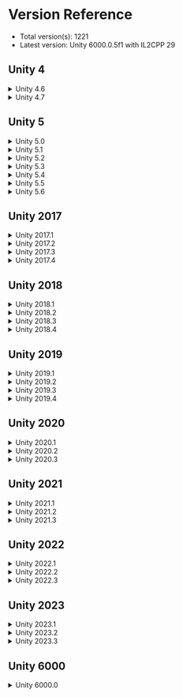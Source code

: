 # Version Reference

- Total version(s): 1221
- Latest version: Unity 6000.0.5f1 with IL2CPP 29

## Unity 4
<details>
  <summary>Unity 4.6</summary>

  | Unity | IL2CPP | Mono |
  | :-: | :-: | :-: |
  | 4.6.2f1 | 16 | 1 |
  | 4.6.3f1 | 16 | 1 |
  | 4.6.4f1 | 16 | 1 |
  | 4.6.5f1 | 16 | 1 |
  | 4.6.6f2 | 16 | 1 |
  | 4.6.7f1 | 16 | 1 |
  | 4.6.8f1 | 16 | 1 |
  | 4.6.9f1 | 16 | 1 |
</details>

<details>
  <summary>Unity 4.7</summary>

  | Unity | IL2CPP | Mono |
  | :-: | :-: | :-: |
  | 4.7.0f1 | 16 | 1 |
  | 4.7.1f1 | 16 | 1 |
  | 4.7.2f1 | 16 | 1 |
</details>

## Unity 5
<details>
  <summary>Unity 5.0</summary>

  | Unity | IL2CPP | Mono |
  | :-: | :-: | :-: |
  | 5.0.1p1 | 16 | 1 |
  | 5.0.1p2 | 16 | 1 |
  | 5.0.1p3 | 16 | 1 |
  | 5.0.1p4 | 16 | 1 |
  | 5.0.2f1 | 16 | 1 |
  | 5.0.2p1 | 16 | 1 |
  | 5.0.2p2 | 16 | 1 |
  | 5.0.2p3 | 16 | 1 |
  | 5.0.2p4 | 16 | 1 |
  | 5.0.3f2 | 16 | 1 |
  | 5.0.3p1 | 16 | 1 |
  | 5.0.3p2 | 16 | 1 |
  | 5.0.3p3 | 16 | 1 |
  | 5.0.4f1 | 16 | 1 |
</details>

<details>
  <summary>Unity 5.1</summary>

  | Unity | IL2CPP | Mono |
  | :-: | :-: | :-: |
  | 5.1.0f3 | 16 | 1 |
  | 5.1.0p1 | 16 | 1 |
  | 5.1.1f1 | 16 | 1 |
  | 5.1.1p1 | 16 | 1 |
  | 5.1.1p2 | 16 | 1 |
  | 5.1.1p3 | 16 | 1 |
  | 5.1.1p4 | 16 | 1 |
  | 5.1.2f1 | 16 | 1 |
  | 5.1.2p1 | 16 | 1 |
  | 5.1.2p2 | 16 | 1 |
  | 5.1.2p3 | 16 | 1 |
  | 5.1.3f1 | 16 | 1 |
  | 5.1.3p1 | 16 | 1 |
  | 5.1.3p2 | 16 | 1 |
  | 5.1.3p3 | 16 | 1 |
  | 5.1.4f1 | 16 | 1 |
  | 5.1.5f1 | 16 | 1 |
</details>

<details>
  <summary>Unity 5.2</summary>

  | Unity | IL2CPP | Mono |
  | :-: | :-: | :-: |
  | 5.2.0b1 | 16 | 1 |
  | 5.2.0b2 | 16 | 1 |
  | 5.2.0b3 | 16 | 1 |
  | 5.2.0b4 | 16 | 1 |
  | 5.2.0b5 | 16 | 1 |
  | 5.2.0b6 | 16 | 1 |
  | 5.2.0f1 | 16 | 1 |
  | 5.2.0f2 | 16 | 1 |
  | 5.2.0f3 | 16 | 1 |
  | 5.2.0p1 | 16 | 1 |
  | 5.2.1f1 | 16 | 1 |
  | 5.2.1p1 | 16 | 1 |
  | 5.2.1p2 | 16 | 1 |
  | 5.2.1p3 | 16 | 1 |
  | 5.2.1p4 | 16 | 1 |
  | 5.2.2f1 | 16 | 1 |
  | 5.2.2p1 | 16 | 1 |
  | 5.2.2p2 | 16 | 1 |
  | 5.2.2p3 | 16 | 1 |
  | 5.2.2p4 | 16 | 1 |
  | 5.2.3f1 | 16 | 1 |
  | 5.2.3p1 | 16 | 1 |
  | 5.2.3p2 | 16 | 1 |
  | 5.2.3p3 | 16 | 1 |
  | 5.2.4f1 | 16 | 1 |
  | 5.2.5f1 | 16 | 1 |
</details>

<details>
  <summary>Unity 5.3</summary>

  | Unity | IL2CPP | Mono |
  | :-: | :-: | :-: |
  | 5.3.0b1 | 16 | 1 |
  | 5.3.0b2 | 16 | 1 |
  | 5.3.0b3 | 16 | 1 |
  | 5.3.0b4 | 16 | 1 |
  | 5.3.0b5 | 16 | 1 |
  | 5.3.0b6 | 16 | 1 |
  | 5.3.0f1 | 16 | 1 |
  | 5.3.0f2 | 16 | 1 |
  | 5.3.0f4 | 16 | 1 |
  | 5.3.1f1 | 16 | 1 |
  | 5.3.1p1 | 18 | 1 |
  | 5.3.1p2 | 18 | 1 |
  | 5.3.1p3 | 19 | 1 |
  | 5.3.1p4 | 19 | 1 |
  | 5.3.2f1 | 19 | 1 |
  | 5.3.2p1 | 20 | 1 |
  | 5.3.2p2 | 20 | 1 |
  | 5.3.2p3 | 20 | 1 |
  | 5.3.2p4 | 20 | 1 |
  | 5.3.3f1 | 20 | 1 |
  | 5.3.3p1 | 20 | 1 |
  | 5.3.3p2 | 20 | 1 |
  | 5.3.3p3 | 20 | 1 |
  | 5.3.4f1 | 20 | 1 |
  | 5.3.4p1 | 20 | 1 |
  | 5.3.4p2 | 21 | 1 |
  | 5.3.4p3 | 21 | 1 |
  | 5.3.4p4 | 21 | 1 |
  | 5.3.4p5 | 21 | 1 |
  | 5.3.4p6 | 21 | 1 |
  | 5.3.5f1 | 21 | 1 |
  | 5.3.5p1 | 21 | 1 |
  | 5.3.5p2 | 21 | 1 |
  | 5.3.5p3 | 21 | 1 |
  | 5.3.5p4 | 21 | 1 |
  | 5.3.5p5 | 21 | 1 |
  | 5.3.5p6 | 21 | 1 |
  | 5.3.5p7 | 21 | 1 |
  | 5.3.5p8 | 21 | 1 |
  | 5.3.6f1 | 21 | 1 |
  | 5.3.6p1 | 21 | 1 |
  | 5.3.6p2 | 21 | 1 |
  | 5.3.6p3 | 21 | 1 |
  | 5.3.6p4 | 21 | 1 |
  | 5.3.6p5 | 21 | 1 |
  | 5.3.6p6 | 21 | 1 |
  | 5.3.6p7 | 21 | 1 |
  | 5.3.6p8 | 21 | 1 |
  | 5.3.7f1 | 21 | 1 |
  | 5.3.7p1 | 21 | 1 |
  | 5.3.7p2 | 21 | 1 |
  | 5.3.7p3 | 21 | 1 |
  | 5.3.7p4 | 21 | 1 |
  | 5.3.8f2 | 21 | 1 |
  | 5.3.8p2 | 21 | 1 |
</details>

<details>
  <summary>Unity 5.4</summary>

  | Unity | IL2CPP | Mono |
  | :-: | :-: | :-: |
  | 5.4.0b1 | 16 | 1 |
  | 5.4.0b2 | 16 | 1 |
  | 5.4.0b3 | 19 | 1 |
  | 5.4.0b4 | 20 | 1 |
  | 5.4.0b5 | 20 | 1 |
  | 5.4.0b6 | 20 | 1 |
  | 5.4.0b7 | 20 | 1 |
  | 5.4.0b8 | 20 | 1 |
  | 5.4.0b9 | 20 | 1 |
  | 5.4.0b10 | 20 | 1 |
  | 5.4.0b11 | 20 | 1 |
  | 5.4.0b12 | 20 | 1 |
  | 5.4.0b13 | 20 | 1 |
  | 5.4.0b14 | 21 | 1 |
  | 5.4.0b15 | 21 | 1 |
  | 5.4.0b16 | 21 | 1 |
  | 5.4.0b17 | 21 | 1 |
  | 5.4.0b18 | 21 | 1 |
  | 5.4.0b19 | 21 | 1 |
  | 5.4.0b20 | 21 | 1 |
  | 5.4.0b21 | 21 | 1 |
  | 5.4.0b22 | 21 | 1 |
  | 5.4.0b23 | 21 | 1 |
  | 5.4.0b24 | 21 | 1 |
  | 5.4.0b25 | 21 | 1 |
  | 5.4.0f1 | 21 | 1 |
  | 5.4.0f2 | 21 | 1 |
  | 5.4.0f3 | 21 | 1 |
  | 5.4.0p1 | 21 | 1 |
  | 5.4.0p2 | 21 | 1 |
  | 5.4.0p3 | 21 | 1 |
  | 5.4.0p4 | 21 | 1 |
  | 5.4.1f1 | 21 | 1 |
  | 5.4.1p1 | 21 | 1 |
  | 5.4.1p2 | 21 | 1 |
  | 5.4.1p3 | 21 | 1 |
  | 5.4.1p4 | 21 | 1 |
  | 5.4.2f2 | 21 | 1 |
  | 5.4.2p1 | 21 | 1 |
  | 5.4.2p2 | 21 | 1 |
  | 5.4.2p3 | 21 | 1 |
  | 5.4.2p4 | 21 | 1 |
  | 5.4.3f1 | 21 | 1 |
  | 5.4.3p1 | 21 | 1 |
  | 5.4.3p2 | 21 | 1 |
  | 5.4.3p3 | 21 | 1 |
  | 5.4.3p4 | 21 | 1 |
  | 5.4.4f1 | 21 | 1 |
  | 5.4.4p1 | 21 | 1 |
  | 5.4.4p2 | 21 | 1 |
  | 5.4.4p3 | 21 | 1 |
  | 5.4.4p4 | 21 | 1 |
  | 5.4.5f1 | 21 | 1 |
  | 5.4.5p1 | 21 | 1 |
  | 5.4.5p2 | 21 | 1 |
  | 5.4.5p3 | 21 | 1 |
  | 5.4.5p4 | 21 | 1 |
  | 5.4.5p5 | 21 | 1 |
  | 5.4.6f3 | 21 | 1 |
</details>

<details>
  <summary>Unity 5.5</summary>

  | Unity | IL2CPP | Mono |
  | :-: | :-: | :-: |
  | 5.5.0b1 | 22 | 1 |
  | 5.5.0b2 | 22 | 1 |
  | 5.5.0b3 | 22 | 1 |
  | 5.5.0b4 | 22 | 1 |
  | 5.5.0b5 | 22 | 1 |
  | 5.5.0b6 | 22 | 1 |
  | 5.5.0b7 | 22 | 1 |
  | 5.5.0b8 | 22 | 1 |
  | 5.5.0b9 | 22 | 1 |
  | 5.5.0b10 | 22 | 1 |
  | 5.5.0b11 | 22 | 1 |
  | 5.5.0f1 | 22 | 1 |
  | 5.5.0f2 | 22 | 1 |
  | 5.5.0f3 | 22 | 1 |
  | 5.5.0p1 | 22 | 1 |
  | 5.5.0p2 | 22 | 1 |
  | 5.5.0p3 | 22 | 1 |
  | 5.5.0p4 | 22 | 1 |
  | 5.5.1f1 | 22 | 1 |
  | 5.5.1p1 | 22 | 1 |
  | 5.5.1p2 | 22 | 1 |
  | 5.5.1p3 | 22 | 1 |
  | 5.5.1p4 | 22 | 1 |
  | 5.5.2f1 | 22 | 1 |
  | 5.5.2p1 | 22 | 1 |
  | 5.5.2p2 | 22 | 1 |
  | 5.5.2p3 | 22 | 1 |
  | 5.5.2p4 | 22 | 1 |
  | 5.5.3f1 | 22 | 1 |
  | 5.5.3p1 | 22 | 1 |
  | 5.5.3p2 | 22 | 1 |
  | 5.5.3p3 | 22 | 1 |
  | 5.5.3p4 | 22 | 1 |
  | 5.5.4f1 | 22 | 1 |
  | 5.5.4p1 | 22 | 1 |
  | 5.5.4p2 | 22 | 1 |
  | 5.5.4p3 | 22 | 1 |
  | 5.5.4p4 | 22 | 1 |
  | 5.5.4p5 | 22 | 1 |
  | 5.5.5f1 | 22 | 1 |
  | 5.5.5p1 | 22 | 1 |
  | 5.5.5p2 | 22 | 1 |
  | 5.5.6f1 | 22 | 1 |
</details>

<details>
  <summary>Unity 5.6</summary>

  | Unity | IL2CPP | Mono |
  | :-: | :-: | :-: |
  | 5.6.0b1 | 23 | 1 |
  | 5.6.0b2 | 23 | 1 |
  | 5.6.0b3 | 23 | 1 |
  | 5.6.0b4 | 23 | 1 |
  | 5.6.0b5 | 23 | 1 |
  | 5.6.0b6 | 23 | 1 |
  | 5.6.0b7 | 23 | 1 |
  | 5.6.0b8 | 23 | 1 |
  | 5.6.0b9 | 23 | 1 |
  | 5.6.0b10 | 23 | 1 |
  | 5.6.0b11 | 23 | 1 |
  | 5.6.0f1 | 23 | 1 |
  | 5.6.0f2 | 23 | 1 |
  | 5.6.0f3 | 23 | 1 |
  | 5.6.0p1 | 23 | 1 |
  | 5.6.0p2 | 23 | 1 |
  | 5.6.0p3 | 23 | 1 |
  | 5.6.0p4 | 23 | 1 |
  | 5.6.1f1 | 23 | 1 |
  | 5.6.1p1 | 23 | 1 |
  | 5.6.1p2 | 23 | 1 |
  | 5.6.1p3 | 23 | 1 |
  | 5.6.1p4 | 23 | 1 |
  | 5.6.2f1 | 23 | 1 |
  | 5.6.2p1 | 23 | 1 |
  | 5.6.2p2 | 23 | 1 |
  | 5.6.2p3 | 23 | 1 |
  | 5.6.2p4 | 23 | 1 |
  | 5.6.3f1 | 23 | 1 |
  | 5.6.3p1 | 23 | 1 |
  | 5.6.3p2 | 23 | 1 |
  | 5.6.3p3 | 23 | 1 |
  | 5.6.3p4 | 23 | 1 |
  | 5.6.4f1 | 23 | 1 |
  | 5.6.4p1 | 23 | 1 |
  | 5.6.4p2 | 23 | 1 |
  | 5.6.4p3 | 23 | 1 |
  | 5.6.4p4 | 23 | 1 |
  | 5.6.5f1 | 23 | 1 |
  | 5.6.5p1 | 23 | 1 |
  | 5.6.5p2 | 23 | 1 |
  | 5.6.5p3 | 23 | 1 |
  | 5.6.5p4 | 23 | 1 |
  | 5.6.6f2 | 23 | 1 |
  | 5.6.7f1 | 23 | 1 |
</details>

## Unity 2017
<details>
  <summary>Unity 2017.1</summary>

  | Unity | IL2CPP | Mono |
  | :-: | :-: | :-: |
  | 2017.1.0b1 | 24 | 1 |
  | 2017.1.0b2 | 24 | 1 |
  | 2017.1.0b3 | 24 | 1 |
  | 2017.1.0b4 | 24 | 1 |
  | 2017.1.0b5 | 24 | 1 |
  | 2017.1.0b6 | 24 | 1 |
  | 2017.1.0b7 | 24 | 1 |
  | 2017.1.0b8 | 24 | 1 |
  | 2017.1.0b9 | 24 | 1 |
  | 2017.1.0b10 | 24 | 1 |
  | 2017.1.0f1 | 24 | 1 |
  | 2017.1.0f2 | 24 | 1 |
  | 2017.1.0f3 | 24 | 1 |
  | 2017.1.0p1 | 24 | 1 |
  | 2017.1.0p2 | 24 | 1 |
  | 2017.1.0p3 | 24 | 1 |
  | 2017.1.0p4 | 24 | 1 |
  | 2017.1.0p5 | 24 | 1 |
  | 2017.1.1f1 | 24 | 1 |
  | 2017.1.1p1 | 24 | 1 |
  | 2017.1.1p2 | 24 | 1 |
  | 2017.1.1p3 | 24 | 1 |
  | 2017.1.1p4 | 24 | 1 |
  | 2017.1.2f1 | 24 | 1 |
  | 2017.1.2p1 | 24 | 1 |
  | 2017.1.2p2 | 24 | 1 |
  | 2017.1.2p3 | 24 | 1 |
  | 2017.1.2p4 | 24 | 1 |
  | 2017.1.3f1 | 24 | 1 |
  | 2017.1.3p1 | 24 | 1 |
  | 2017.1.3p2 | 24 | 1 |
  | 2017.1.3p3 | 24 | 1 |
  | 2017.1.3p4 | 24 | 1 |
  | 2017.1.4f1 | 24 | 1 |
  | 2017.1.4p1 | 24 | 1 |
  | 2017.1.4p2 | 24 | 1 |
  | 2017.1.5f1 | 24 | 1 |
</details>

<details>
  <summary>Unity 2017.2</summary>

  | Unity | IL2CPP | Mono |
  | :-: | :-: | :-: |
  | 2017.2.0b2 | 24 | 1 |
  | 2017.2.0b3 | 24 | 1 |
  | 2017.2.0b4 | 24 | 1 |
  | 2017.2.0b5 | 24 | 1 |
  | 2017.2.0b6 | 24 | 1 |
  | 2017.2.0b7 | 24 | 1 |
  | 2017.2.0b8 | 24 | 1 |
  | 2017.2.0b9 | 24 | 1 |
  | 2017.2.0b10 | 24 | 1 |
  | 2017.2.0b11 | 24 | 1 |
  | 2017.2.0f1 | 24 | 1 |
  | 2017.2.0f2 | 24 | 1 |
  | 2017.2.0f3 | 24 | 1 |
  | 2017.2.0p1 | 24 | 1 |
  | 2017.2.0p2 | 24 | 1 |
  | 2017.2.0p3 | 24 | 1 |
  | 2017.2.0p4 | 24 | 1 |
  | 2017.2.1f1 | 24 | 1 |
  | 2017.2.1p1 | 24 | 1 |
  | 2017.2.1p2 | 24 | 1 |
  | 2017.2.1p3 | 24 | 1 |
  | 2017.2.1p4 | 24 | 1 |
  | 2017.2.2f1 | 24 | 1 |
  | 2017.2.2p1 | 24 | 1 |
  | 2017.2.2p2 | 24 | 1 |
  | 2017.2.2p3 | 24 | 1 |
  | 2017.2.2p4 | 24 | 1 |
  | 2017.2.3f1 | 24 | 1 |
  | 2017.2.3p1 | 24 | 1 |
  | 2017.2.3p2 | 24 | 1 |
  | 2017.2.3p3 | 24 | 1 |
  | 2017.2.3p4 | 24 | 1 |
  | 2017.2.4f1 | 24 | 1 |
  | 2017.2.4p1 | 24 | 1 |
  | 2017.2.5f1 | 24 | 1 |
</details>

<details>
  <summary>Unity 2017.3</summary>

  | Unity | IL2CPP | Mono |
  | :-: | :-: | :-: |
  | 2017.3.0b1 | 24 | 1 |
  | 2017.3.0b2 | 24 | 1 |
  | 2017.3.0b3 | 24 | 1 |
  | 2017.3.0b4 | 24 | 1 |
  | 2017.3.0b5 | 24 | 1 |
  | 2017.3.0b6 | 24 | 1 |
  | 2017.3.0b7 | 24 | 1 |
  | 2017.3.0b8 | 24 | 1 |
  | 2017.3.0b9 | 24 | 1 |
  | 2017.3.0b10 | 24 | 1 |
  | 2017.3.0b11 | 24 | 1 |
  | 2017.3.0f1 | 24 | 1 |
  | 2017.3.0f2 | 24 | 1 |
  | 2017.3.0f3 | 24 | 1 |
  | 2017.3.0p1 | 24 | 1 |
  | 2017.3.0p2 | 24 | 1 |
  | 2017.3.0p3 | 24 | 1 |
  | 2017.3.0p4 | 24 | 1 |
  | 2017.3.1f1 | 24 | 1 |
  | 2017.3.1p1 | 24 | 1 |
  | 2017.3.1p2 | 24 | 1 |
  | 2017.3.1p3 | 24 | 1 |
  | 2017.3.1p4 | 24 | 1 |
</details>

<details>
  <summary>Unity 2017.4</summary>

  | Unity | IL2CPP | Mono |
  | :-: | :-: | :-: |
  | 2017.4.0f1 | 24 | 1 |
  | 2017.4.1f1 | 24 | 1 |
  | 2017.4.2f2 | 24 | 1 |
  | 2017.4.3f1 | 24 | 1 |
  | 2017.4.4f1 | 24 | 1 |
  | 2017.4.5f1 | 24 | 1 |
  | 2017.4.6f1 | 24 | 1 |
  | 2017.4.7f1 | 24 | 1 |
  | 2017.4.8f1 | 24 | 1 |
  | 2017.4.9f1 | 24 | 1 |
  | 2017.4.10f1 | 24 | 1 |
  | 2017.4.11f1 | 24 | 1 |
  | 2017.4.12f1 | 24 | 1 |
  | 2017.4.13f1 | 24 | 1 |
  | 2017.4.14f1 | 24 | 1 |
  | 2017.4.15f1 | 24 | 1 |
  | 2017.4.16f1 | 24 | 1 |
  | 2017.4.17f1 | 24 | 1 |
  | 2017.4.18f1 | 24 | 1 |
  | 2017.4.19f1 | 24 | 1 |
  | 2017.4.20f2 | 24 | 1 |
  | 2017.4.21f1 | 24 | 1 |
  | 2017.4.22f1 | 24 | 1 |
  | 2017.4.23f1 | 24 | 1 |
  | 2017.4.24f1 | 24 | 1 |
  | 2017.4.25f1 | 24 | 1 |
  | 2017.4.26f1 | 24 | 1 |
  | 2017.4.27f1 | 24 | 1 |
  | 2017.4.28f1 | 24 | 1 |
  | 2017.4.29f1 | 24 | 1 |
  | 2017.4.30f1 | 24 | 1 |
  | 2017.4.31f1 | 24 | 1 |
  | 2017.4.32f1 | 24 | 1 |
  | 2017.4.33f1 | 24 | 1 |
  | 2017.4.34f1 | 24 | 1 |
  | 2017.4.35f1 | 24 | 1 |
  | 2017.4.36f1 | 24 | 1 |
  | 2017.4.37f1 | 24 | 1 |
  | 2017.4.38f1 | 24 | 1 |
  | 2017.4.39f1 | 24 | 1 |
  | 2017.4.40f1 | 24 | 1 |
</details>

## Unity 2018
<details>
  <summary>Unity 2018.1</summary>

  | Unity | IL2CPP | Mono |
  | :-: | :-: | :-: |
  | 2018.1.0b2 | 24 | 1 |
  | 2018.1.0b3 | 24 | 1 |
  | 2018.1.0b4 | 24 | 1 |
  | 2018.1.0b5 | 24 | 1 |
  | 2018.1.0b6 | 24 | 1 |
  | 2018.1.0b7 | 24 | 1 |
  | 2018.1.0b8 | 24 | 1 |
  | 2018.1.0b9 | 24 | 1 |
  | 2018.1.0b10 | 24 | 1 |
  | 2018.1.0b11 | 24 | 1 |
  | 2018.1.0b12 | 24 | 1 |
  | 2018.1.0b13 | 24 | 1 |
  | 2018.1.0f1 | 24 | 1 |
  | 2018.1.0f2 | 24 | 1 |
  | 2018.1.1f1 | 24 | 1 |
  | 2018.1.2f1 | 24 | 1 |
  | 2018.1.3f1 | 24 | 1 |
  | 2018.1.4f1 | 24 | 1 |
  | 2018.1.5f1 | 24 | 1 |
  | 2018.1.6f1 | 24 | 1 |
  | 2018.1.7f1 | 24 | 1 |
  | 2018.1.8f1 | 24 | 1 |
  | 2018.1.9f2 | 24 | 1 |
</details>

<details>
  <summary>Unity 2018.2</summary>

  | Unity | IL2CPP | Mono |
  | :-: | :-: | :-: |
  | 2018.2.0b1 | 24 | 1 |
  | 2018.2.0b2 | 24 | 1 |
  | 2018.2.0b3 | 24 | 1 |
  | 2018.2.0b4 | 24 | 1 |
  | 2018.2.0b5 | 24 | 1 |
  | 2018.2.0b6 | 24 | 1 |
  | 2018.2.0b7 | 24 | 1 |
  | 2018.2.0b8 | 24 | 1 |
  | 2018.2.0b9 | 24 | 1 |
  | 2018.2.0b10 | 24 | 1 |
  | 2018.2.0b11 | 24 | 1 |
  | 2018.2.0f1 | 24 | 1 |
  | 2018.2.0f2 | 24 | 1 |
  | 2018.2.1f1 | 24 | 1 |
  | 2018.2.2f1 | 24 | 1 |
  | 2018.2.3f1 | 24 | 1 |
  | 2018.2.4f1 | 24 | 1 |
  | 2018.2.5f1 | 24 | 1 |
  | 2018.2.6f1 | 24 | 1 |
  | 2018.2.7f1 | 24 | 1 |
  | 2018.2.8f1 | 24 | 1 |
  | 2018.2.9f1 | 24 | 1 |
  | 2018.2.10f1 | 24 | 1 |
  | 2018.2.11f1 | 24 | 1 |
  | 2018.2.12f1 | 24 | 1 |
  | 2018.2.13f1 | 24 | 1 |
  | 2018.2.14f1 | 24 | 1 |
  | 2018.2.15f1 | 24 | 1 |
  | 2018.2.16f1 | 24 | 1 |
  | 2018.2.17f1 | 24 | 1 |
  | 2018.2.18f1 | 24 | 1 |
  | 2018.2.19f1 | 24 | 1 |
  | 2018.2.20f1 | 24 | 1 |
  | 2018.2.21f1 | 24 | 1 |
</details>

<details>
  <summary>Unity 2018.3</summary>

  | Unity | IL2CPP | Mono |
  | :-: | :-: | :-: |
  | 2018.3.0b1 | 24 | 1 |
  | 2018.3.0b2 | 24 | 1 |
  | 2018.3.0b3 | 24 | 1 |
  | 2018.3.0b4 | 24 | 1 |
  | 2018.3.0b5 | 24 | 1 |
  | 2018.3.0b6 | 24 | 1 |
  | 2018.3.0b7 | 24 | 1 |
  | 2018.3.0b8 | 24 | 1 |
  | 2018.3.0b9 | 24 | 1 |
  | 2018.3.0b10 | 24 | 1 |
  | 2018.3.0b11 | 24 | 1 |
  | 2018.3.0b12 | 24 | 1 |
  | 2018.3.0f1 | 24 | 1 |
  | 2018.3.0f2 | 24 | 1 |
  | 2018.3.1f1 | 24 | 1 |
  | 2018.3.2f1 | 24 | 1 |
  | 2018.3.3f1 | 24 | 1 |
  | 2018.3.4f1 | 24 | 1 |
  | 2018.3.5f1 | 24 | 1 |
  | 2018.3.6f1 | 24 | 1 |
  | 2018.3.7f1 | 24 | 1 |
  | 2018.3.8f1 | 24 | 1 |
  | 2018.3.9f1 | 24 | 1 |
  | 2018.3.10f1 | 24 | 1 |
  | 2018.3.11f1 | 24 | 1 |
  | 2018.3.12f1 | 24 | 1 |
  | 2018.3.13f1 | 24 | 1 |
  | 2018.3.14f1 | 24 | 1 |
</details>

<details>
  <summary>Unity 2018.4</summary>

  | Unity | IL2CPP | Mono |
  | :-: | :-: | :-: |
  | 2018.4.0f1 | 24 | 1 |
  | 2018.4.1f1 | 24 | 1 |
  | 2018.4.2f1 | 24 | 1 |
  | 2018.4.3f1 | 24 | 1 |
  | 2018.4.4f1 | 24 | 1 |
  | 2018.4.5f1 | 24 | 1 |
  | 2018.4.6f1 | 24 | 1 |
  | 2018.4.7f1 | 24 | 1 |
  | 2018.4.8f1 | 24 | 1 |
  | 2018.4.9f1 | 24 | 1 |
  | 2018.4.10f1 | 24 | 1 |
  | 2018.4.11f1 | 24 | 1 |
  | 2018.4.12f1 | 24 | 1 |
  | 2018.4.13f1 | 24 | 1 |
  | 2018.4.14f1 | 24 | 1 |
  | 2018.4.15f1 | 24 | 1 |
  | 2018.4.16f1 | 24 | 1 |
  | 2018.4.17f1 | 24 | 1 |
  | 2018.4.18f1 | 24 | 1 |
  | 2018.4.19f1 | 24 | 1 |
  | 2018.4.20f1 | 24 | 1 |
  | 2018.4.21f1 | 24 | 1 |
  | 2018.4.22f1 | 24 | 1 |
  | 2018.4.23f1 | 24 | 1 |
  | 2018.4.24f1 | 24 | 1 |
  | 2018.4.25f1 | 24 | 1 |
  | 2018.4.26f1 | 24 | 1 |
  | 2018.4.27f1 | 24 | 1 |
  | 2018.4.28f1 | 24 | 1 |
  | 2018.4.29f1 | 24 | 1 |
  | 2018.4.30f1 | 24 | 1 |
  | 2018.4.31f1 | 24 | 1 |
  | 2018.4.32f1 | 24 | 1 |
  | 2018.4.33f1 | 24 | 1 |
  | 2018.4.34f1 | 24 | 1 |
  | 2018.4.35f1 | 24 | 1 |
  | 2018.4.36f1 | 24 | 1 |
</details>

## Unity 2019
<details>
  <summary>Unity 2019.1</summary>

  | Unity | IL2CPP | Mono |
  | :-: | :-: | :-: |
  | 2019.1.0a7 | 24 | 1 |
  | 2019.1.0a8 | 24 | 1 |
  | 2019.1.0a9 | 24 | 1 |
  | 2019.1.0a10 | 24 | 1 |
  | 2019.1.0a11 | 24 | 1 |
  | 2019.1.0a12 | 24 | 1 |
  | 2019.1.0a13 | 24 | 1 |
  | 2019.1.0a14 | 24 | 1 |
  | 2019.1.0b1 | 24 | 1 |
  | 2019.1.0b2 | 24 | 1 |
  | 2019.1.0b3 | 24 | 1 |
  | 2019.1.0b4 | 24 | 1 |
  | 2019.1.0b5 | 24 | 1 |
  | 2019.1.0b6 | 24 | 1 |
  | 2019.1.0b7 | 24 | 1 |
  | 2019.1.0b8 | 24 | 1 |
  | 2019.1.0b9 | 24 | 1 |
  | 2019.1.0b10 | 24 | 1 |
  | 2019.1.0f1 | 24 | 1 |
  | 2019.1.0f2 | 24 | 1 |
  | 2019.1.1f1 | 24 | 1 |
  | 2019.1.2f1 | 24 | 1 |
  | 2019.1.3f1 | 24 | 1 |
  | 2019.1.4f1 | 24 | 1 |
  | 2019.1.5f1 | 24 | 1 |
  | 2019.1.6f1 | 24 | 1 |
  | 2019.1.7f1 | 24 | 1 |
  | 2019.1.8f1 | 24 | 1 |
  | 2019.1.9f1 | 24 | 1 |
  | 2019.1.10f1 | 24 | 1 |
  | 2019.1.11f1 | 24 | 1 |
  | 2019.1.12f1 | 24 | 1 |
  | 2019.1.13f1 | 24 | 1 |
  | 2019.1.14f1 | 24 | 1 |
</details>

<details>
  <summary>Unity 2019.2</summary>

  | Unity | IL2CPP | Mono |
  | :-: | :-: | :-: |
  | 2019.2.0a4 | 24 | 1 |
  | 2019.2.0a6 | 24 | 1 |
  | 2019.2.0a7 | 24 | 1 |
  | 2019.2.0a8 | 24 | 1 |
  | 2019.2.0a9 | 24 | 1 |
  | 2019.2.0a11 | 24 | 1 |
  | 2019.2.0a13 | 24 | 1 |
  | 2019.2.0a14 | 24 | 1 |
  | 2019.2.0b1 | 24 | 1 |
  | 2019.2.0b2 | 24 | 1 |
  | 2019.2.0b3 | 24 | 1 |
  | 2019.2.0b4 | 24 | 1 |
  | 2019.2.0b5 | 24 | 1 |
  | 2019.2.0b6 | 24 | 1 |
  | 2019.2.0b7 | 24 | 1 |
  | 2019.2.0b9 | 24 | 1 |
  | 2019.2.0b10 | 24 | 1 |
  | 2019.2.0f1 | 24 | 1 |
  | 2019.2.1f1 | 24 | 1 |
  | 2019.2.2f1 | 24 | 1 |
  | 2019.2.3f1 | 24 | 1 |
  | 2019.2.4f1 | 24 | 1 |
  | 2019.2.5f1 | 24 | 1 |
  | 2019.2.6f1 | 24 | 1 |
  | 2019.2.7f2 | 24 | 1 |
  | 2019.2.8f1 | 24 | 1 |
  | 2019.2.9f1 | 24 | 1 |
  | 2019.2.10f1 | 24 | 1 |
  | 2019.2.11f1 | 24 | 1 |
  | 2019.2.12f1 | 24 | 1 |
  | 2019.2.13f1 | 24 | 1 |
  | 2019.2.14f1 | 24 | 1 |
  | 2019.2.15f1 | 24 | 1 |
  | 2019.2.16f1 | 24 | 1 |
  | 2019.2.17f1 | 24 | 1 |
  | 2019.2.18f1 | 24 | 1 |
  | 2019.2.19f1 | 24 | 1 |
  | 2019.2.20f1 | 24 | 1 |
  | 2019.2.21f1 | 24 | 1 |
</details>

<details>
  <summary>Unity 2019.3</summary>

  | Unity | IL2CPP | Mono |
  | :-: | :-: | :-: |
  | 2019.3.0a2 | 24 | 1 |
  | 2019.3.0a3 | 24 | 1 |
  | 2019.3.0a4 | 24 | 1 |
  | 2019.3.0a5 | 24 | 1 |
  | 2019.3.0a6 | 24 | 1 |
  | 2019.3.0a7 | 24 | 1 |
  | 2019.3.0a8 | 24 | 1 |
  | 2019.3.0a10 | 24 | 1 |
  | 2019.3.0a11 | 24 | 1 |
  | 2019.3.0a12 | 24 | 1 |
  | 2019.3.0b1 | 24 | 1 |
  | 2019.3.0b2 | 24 | 1 |
  | 2019.3.0b3 | 24 | 1 |
  | 2019.3.0b4 | 24 | 1 |
  | 2019.3.0b5 | 24 | 1 |
  | 2019.3.0b6 | 24 | 1 |
  | 2019.3.0b7 | 24 | 1 |
  | 2019.3.0b8 | 24 | 1 |
  | 2019.3.0b9 | 24 | 1 |
  | 2019.3.0b10 | 24 | 1 |
  | 2019.3.0b11 | 24 | 1 |
  | 2019.3.0b12 | 24 | 1 |
  | 2019.3.0f1 | 24 | 1 |
  | 2019.3.0f3 | 24 | 1 |
  | 2019.3.0f5 | 24 | 1 |
  | 2019.3.0f6 | 24 | 1 |
  | 2019.3.1f1 | 24 | 1 |
  | 2019.3.2f1 | 24 | 1 |
  | 2019.3.3f1 | 24 | 1 |
  | 2019.3.4f1 | 24 | 1 |
  | 2019.3.5f1 | 24 | 1 |
  | 2019.3.6f1 | 24 | 1 |
  | 2019.3.7f1 | 24 | 1 |
  | 2019.3.8f1 | 24 | 1 |
  | 2019.3.9f1 | 24 | 1 |
  | 2019.3.10f1 | 24 | 1 |
  | 2019.3.11f1 | 24 | 1 |
  | 2019.3.12f1 | 24 | 1 |
  | 2019.3.13f1 | 24 | 1 |
  | 2019.3.14f1 | 24 | 1 |
  | 2019.3.15f1 | 24 | 1 |
</details>

<details>
  <summary>Unity 2019.4</summary>

  | Unity | IL2CPP | Mono |
  | :-: | :-: | :-: |
  | 2019.4.0f1 | 24 | 1 |
  | 2019.4.1f1 | 24 | 1 |
  | 2019.4.2f1 | 24 | 1 |
  | 2019.4.3f1 | 24 | 1 |
  | 2019.4.4f1 | 24 | 1 |
  | 2019.4.5f1 | 24 | 1 |
  | 2019.4.6f1 | 24 | 1 |
  | 2019.4.7f1 | 24 | 1 |
  | 2019.4.8f1 | 24 | 1 |
  | 2019.4.9f1 | 24 | 1 |
  | 2019.4.10f1 | 24 | 1 |
  | 2019.4.11f1 | 24 | 1 |
  | 2019.4.12f1 | 24 | 1 |
  | 2019.4.13f1 | 24 | 1 |
  | 2019.4.14f1 | 24 | 1 |
  | 2019.4.15f1 | 24 | 1 |
  | 2019.4.16f1 | 24 | 1 |
  | 2019.4.17f1 | 24 | 1 |
  | 2019.4.18f1 | 24 | 1 |
  | 2019.4.19f1 | 24 | 1 |
  | 2019.4.20f1 | 24 | 1 |
  | 2019.4.21f1 | 24 | 1 |
  | 2019.4.22f1 | 24 | 1 |
  | 2019.4.23f1 | 24 | 1 |
  | 2019.4.24f1 | 24 | 1 |
  | 2019.4.25f1 | 24 | 1 |
  | 2019.4.26f1 | 24 | 1 |
  | 2019.4.27f1 | 24 | 1 |
  | 2019.4.28f1 | 24 | 1 |
  | 2019.4.29f1 | 24 | 1 |
  | 2019.4.30f1 | 24 | 1 |
  | 2019.4.31f1 | 24 | 1 |
  | 2019.4.32f1 | 24 | 1 |
  | 2019.4.33f1 | 24 | 1 |
  | 2019.4.34f1 | 24 | 1 |
  | 2019.4.35f1 | 24 | 1 |
  | 2019.4.36f1 | 24 | 1 |
  | 2019.4.37f1 | 24 | 1 |
  | 2019.4.38f1 | 24 | 1 |
  | 2019.4.39f1 | 24 | 1 |
  | 2019.4.40f1 | 24 | 1 |
</details>

## Unity 2020
<details>
  <summary>Unity 2020.1</summary>

  | Unity | IL2CPP | Mono |
  | :-: | :-: | :-: |
  | 2020.1.0a3 | 24 | 1 |
  | 2020.1.0a5 | 24 | 1 |
  | 2020.1.0a7 | 24 | 1 |
  | 2020.1.0a8 | 24 | 1 |
  | 2020.1.0a9 | 24 | 1 |
  | 2020.1.0a11 | 24 | 1 |
  | 2020.1.0a12 | 24 | 1 |
  | 2020.1.0a13 | 24 | 1 |
  | 2020.1.0a14 | 24 | 1 |
  | 2020.1.0a15 | 24 | 1 |
  | 2020.1.0a16 | 24 | 1 |
  | 2020.1.0a17 | 24 | 1 |
  | 2020.1.0a18 | 24 | 1 |
  | 2020.1.0a19 | 24 | 1 |
  | 2020.1.0a20 | 24 | 1 |
  | 2020.1.0a21 | 24 | 1 |
  | 2020.1.0a22 | 24 | 1 |
  | 2020.1.0a23 | 24 | 1 |
  | 2020.1.0a24 | 24 | 1 |
  | 2020.1.0a25 | 24 | 1 |
  | 2020.1.0b1 | 24 | 1 |
  | 2020.1.0b2 | 24 | 1 |
  | 2020.1.0b3 | 24 | 1 |
  | 2020.1.0b4 | 24 | 1 |
  | 2020.1.0b5 | 24 | 1 |
  | 2020.1.0b6 | 24 | 1 |
  | 2020.1.0b7 | 24 | 1 |
  | 2020.1.0b8 | 24 | 1 |
  | 2020.1.0b9 | 24 | 1 |
  | 2020.1.0b10 | 24 | 1 |
  | 2020.1.0b11 | 24 | 1 |
  | 2020.1.0b12 | 24 | 1 |
  | 2020.1.0b13 | 24 | 1 |
  | 2020.1.0b14 | 24 | 1 |
  | 2020.1.0b15 | 24 | 1 |
  | 2020.1.0b16 | 24 | 1 |
  | 2020.1.0f1 | 24 | 1 |
  | 2020.1.1f1 | 24 | 1 |
  | 2020.1.2f1 | 24 | 1 |
  | 2020.1.3f1 | 24 | 1 |
  | 2020.1.4f1 | 24 | 1 |
  | 2020.1.5f1 | 24 | 1 |
  | 2020.1.6f1 | 24 | 1 |
  | 2020.1.7f1 | 24 | 1 |
  | 2020.1.8f1 | 24 | 1 |
  | 2020.1.9f1 | 24 | 1 |
  | 2020.1.10f1 | 24 | 1 |
  | 2020.1.11f1 | 24 | 1 |
  | 2020.1.12f1 | 24 | 1 |
  | 2020.1.13f1 | 24 | 1 |
  | 2020.1.14f1 | 24 | 1 |
  | 2020.1.15f1 | 24 | 1 |
  | 2020.1.16f1 | 24 | 1 |
  | 2020.1.17f1 | 24 | 1 |
</details>

<details>
  <summary>Unity 2020.2</summary>

  | Unity | IL2CPP | Mono |
  | :-: | :-: | :-: |
  | 2020.2.0a7 | 24 | 1 |
  | 2020.2.0a8 | 25 | 1 |
  | 2020.2.0a9 | 25 | 1 |
  | 2020.2.0a10 | 25 | 1 |
  | 2020.2.0a11 | 25 | 1 |
  | 2020.2.0a12 | 25 | 1 |
  | 2020.2.0a13 | 26 | 1 |
  | 2020.2.0a15 | 27 | 1 |
  | 2020.2.0a16 | 27 | 1 |
  | 2020.2.0a17 | 27 | 1 |
  | 2020.2.0a18 | 27 | 1 |
  | 2020.2.0a19 | 27 | 1 |
  | 2020.2.0a21 | 27 | 1 |
  | 2020.2.0b1 | 27 | 1 |
  | 2020.2.0b2 | 27 | 1 |
  | 2020.2.0b4 | 27 | 1 |
  | 2020.2.0b5 | 27 | 1 |
  | 2020.2.0b6 | 27 | 1 |
  | 2020.2.0b7 | 27 | 1 |
  | 2020.2.0b8 | 27 | 1 |
  | 2020.2.0b9 | 27 | 1 |
  | 2020.2.0b10 | 27 | 1 |
  | 2020.2.0b11 | 27 | 1 |
  | 2020.2.0b12 | 27 | 1 |
  | 2020.2.0b13 | 27 | 1 |
  | 2020.2.0b14 | 27 | 1 |
  | 2020.2.0f1 | 27 | 1 |
  | 2020.2.1f1 | 27 | 1 |
  | 2020.2.2f1 | 27 | 1 |
  | 2020.2.3f1 | 27 | 1 |
  | 2020.2.4f1 | 27 | 1 |
  | 2020.2.5f1 | 27 | 1 |
  | 2020.2.6f1 | 27 | 1 |
  | 2020.2.7f1 | 27 | 1 |
</details>

<details>
  <summary>Unity 2020.3</summary>

  | Unity | IL2CPP | Mono |
  | :-: | :-: | :-: |
  | 2020.3.0f1 | 27 | 1 |
  | 2020.3.1f1 | 27 | 1 |
  | 2020.3.2f1 | 27 | 1 |
  | 2020.3.3f1 | 27 | 1 |
  | 2020.3.4f1 | 27 | 1 |
  | 2020.3.5f1 | 27 | 1 |
  | 2020.3.6f1 | 27 | 1 |
  | 2020.3.7f1 | 27 | 1 |
  | 2020.3.8f1 | 27 | 1 |
  | 2020.3.9f1 | 27 | 1 |
  | 2020.3.10f1 | 27 | 1 |
  | 2020.3.11f1 | 27 | 1 |
  | 2020.3.12f1 | 27 | 1 |
  | 2020.3.13f1 | 27 | 1 |
  | 2020.3.14f1 | 27 | 1 |
  | 2020.3.15f2 | 27 | 1 |
  | 2020.3.16f1 | 27 | 1 |
  | 2020.3.17f1 | 27 | 1 |
  | 2020.3.18f1 | 27 | 1 |
  | 2020.3.19f1 | 27 | 1 |
  | 2020.3.20f1 | 27 | 1 |
  | 2020.3.21f1 | 27 | 1 |
  | 2020.3.22f1 | 27 | 1 |
  | 2020.3.23f1 | 27 | 1 |
  | 2020.3.24f1 | 27 | 1 |
  | 2020.3.25f1 | 27 | 1 |
  | 2020.3.26f1 | 27 | 1 |
  | 2020.3.27f1 | 27 | 1 |
  | 2020.3.28f1 | 27 | 1 |
  | 2020.3.29f1 | 27 | 1 |
  | 2020.3.30f1 | 27 | 1 |
  | 2020.3.31f1 | 27 | 1 |
</details>

## Unity 2021
<details>
  <summary>Unity 2021.1</summary>

  | Unity | IL2CPP | Mono |
  | :-: | :-: | :-: |
  | 2021.1.0a2 | 27 | 1 |
  | 2021.1.0a4 | 27 | 1 |
  | 2021.1.0a5 | 27 | 1 |
  | 2021.1.0a6 | 27 | 1 |
  | 2021.1.0a7 | 27 | 1 |
  | 2021.1.0a8 | 27 | 1 |
  | 2021.1.0a9 | 27 | 1 |
  | 2021.1.0b1 | 27 | 1 |
  | 2021.1.0b2 | 27 | 1 |
  | 2021.1.0b3 | 27 | 1 |
  | 2021.1.0b4 | 27 | 1 |
  | 2021.1.0b5 | 27 | 1 |
  | 2021.1.0b6 | 27 | 1 |
  | 2021.1.0b7 | 27 | 1 |
  | 2021.1.0b8 | 27 | 1 |
  | 2021.1.0b10 | 27 | 1 |
  | 2021.1.0b11 | 27 | 1 |
  | 2021.1.0b12 | 27 | 1 |
  | 2021.1.0f1 | 27 | 1 |
  | 2021.1.1f1 | 27 | 1 |
  | 2021.1.2f1 | 27 | 1 |
  | 2021.1.3f1 | 27 | 1 |
  | 2021.1.4f1 | 27 | 1 |
  | 2021.1.5f1 | 27 | 1 |
  | 2021.1.6f1 | 27 | 1 |
  | 2021.1.7f1 | 27 | 1 |
  | 2021.1.9f1 | 27 | 1 |
  | 2021.1.10f1 | 27 | 1 |
  | 2021.1.11f1 | 27 | 1 |
  | 2021.1.12f1 | 27 | 1 |
  | 2021.1.13f1 | 27 | 1 |
  | 2021.1.14f1 | 27 | 1 |
  | 2021.1.15f1 | 27 | 1 |
  | 2021.1.16f1 | 27 | 1 |
  | 2021.1.17f1 | 27 | 1 |
  | 2021.1.18f1 | 27 | 1 |
  | 2021.1.19f1 | 27 | 1 |
  | 2021.1.20f1 | 27 | 1 |
  | 2021.1.21f1 | 27 | 1 |
  | 2021.1.22f1 | 27 | 1 |
  | 2021.1.23f1 | 27 | 1 |
  | 2021.1.24f1 | 27 | 1 |
  | 2021.1.25f1 | 27 | 1 |
  | 2021.1.26f1 | 27 | 1 |
  | 2021.1.27f1 | 27 | 1 |
  | 2021.1.28f1 | 27 | 1 |
</details>

<details>
  <summary>Unity 2021.2</summary>

  | Unity | IL2CPP | Mono |
  | :-: | :-: | :-: |
  | 2021.2.0a5 | 27 | 1 |
  | 2021.2.0a6 | 27 | 1 |
  | 2021.2.0a8 | 27 | 1 |
  | 2021.2.0a9 | 27 | 1 |
  | 2021.2.0a10 | 27 | 1 |
  | 2021.2.0a11 | 27 | 1 |
  | 2021.2.0a12 | 27 | 1 |
  | 2021.2.0a13 | 27 | 1 |
  | 2021.2.0a14 | 27 | 1 |
  | 2021.2.0a15 | 27 | 1 |
  | 2021.2.0a16 | 27 | 1 |
  | 2021.2.0a17 | 27 | 1 |
  | 2021.2.0a19 | 27 | 1 |
  | 2021.2.0a20 | 27 | 1 |
  | 2021.2.0a21 | 27 | 1 |
  | 2021.2.0b1 | 27 | 1 |
  | 2021.2.0b2 | 27 | 1 |
  | 2021.2.0b3 | 27 | 1 |
  | 2021.2.0b4 | 27 | 1 |
  | 2021.2.0b5 | 27 | 1 |
  | 2021.2.0b6 | 27 | 1 |
  | 2021.2.0b7 | 28 | 1 |
  | 2021.2.0b8 | 29 | 1 |
  | 2021.2.0b9 | 29 | 1 |
  | 2021.2.0b10 | 29 | 1 |
  | 2021.2.0b11 | 29 | 1 |
  | 2021.2.0b12 | 29 | 1 |
  | 2021.2.0b13 | 29 | 1 |
  | 2021.2.0b14 | 29 | 1 |
  | 2021.2.0b15 | 29 | 1 |
  | 2021.2.0b16 | 29 | 1 |
  | 2021.2.0f1 | 29 | 1 |
  | 2021.2.1f1 | 29 | 1 |
  | 2021.2.2f1 | 29 | 1 |
  | 2021.2.3f1 | 29 | 1 |
  | 2021.2.4f1 | 29 | 1 |
  | 2021.2.5f1 | 29 | 1 |
  | 2021.2.6f1 | 29 | 1 |
  | 2021.2.7f1 | 29 | 1 |
  | 2021.2.8f1 | 29 | 1 |
  | 2021.2.9f1 | 29 | 1 |
  | 2021.2.10f1 | 29 | 1 |
  | 2021.2.11f1 | 29 | 1 |
  | 2021.2.12f1 | 29 | 1 |
  | 2021.2.13f1 | 29 | 1 |
  | 2021.2.14f1 | 29 | 1 |
  | 2021.2.15f1 | 29 | 1 |
  | 2021.2.16f1 | 29 | 1 |
  | 2021.2.17f1 | 29 | 1 |
  | 2021.2.18f1 | 29 | 1 |
  | 2021.2.19f1 | 29 | 1 |
</details>

<details>
  <summary>Unity 2021.3</summary>

  | Unity | IL2CPP | Mono |
  | :-: | :-: | :-: |
  | 2021.3.0f1 | 29 | 1 |
  | 2021.3.1f1 | 29 | 1 |
  | 2021.3.2f1 | 29 | 1 |
  | 2021.3.3f1 | 29 | 1 |
  | 2021.3.4f1 | 29 | 1 |
  | 2021.3.5f1 | 29 | 1 |
  | 2021.3.6f1 | 29 | 1 |
  | 2021.3.7f1 | 29 | 1 |
  | 2021.3.8f1 | 29 | 1 |
  | 2021.3.9f1 | 29 | 1 |
  | 2021.3.10f1 | 29 | 1 |
  | 2021.3.11f1 | 29 | 1 |
  | 2021.3.12f1 | 29 | 1 |
  | 2021.3.13f1 | 29 | 1 |
  | 2021.3.14f1 | 29 | 1 |
  | 2021.3.15f1 | 29 | 1 |
  | 2021.3.16f1 | 29 | 1 |
  | 2021.3.17f1 | 29 | 1 |
  | 2021.3.18f1 | 29 | 1 |
  | 2021.3.19f1 | 29 | 1 |
  | 2021.3.20f1 | 29 | 1 |
  | 2021.3.21f1 | 29 | 1 |
  | 2021.3.22f1 | 29 | 1 |
  | 2021.3.23f1 | 29 | 1 |
  | 2021.3.24f1 | 29 | 1 |
  | 2021.3.25f1 | 29 | 1 |
  | 2021.3.26f1 | 29 | 1 |
  | 2021.3.27f1 | 29 | 1 |
  | 2021.3.28f1 | 29 | 1 |
  | 2021.3.29f1 | 29 | 1 |
  | 2021.3.30f1 | 29 | 1 |
  | 2021.3.31f1 | 29 | 1 |
  | 2021.3.32f1 | 29 | 1 |
  | 2021.3.33f1 | 29 | 1 |
  | 2021.3.34f1 | 29 | 1 |
  | 2021.3.35f1 | 29 | 1 |
  | 2021.3.36f1 | 29 | 1 |
  | 2021.3.37f1 | 29 | 1 |
  | 2021.3.38f1 | 29 | 1 |
  | 2021.3.39f1 | 29 | 1 |
</details>

## Unity 2022
<details>
  <summary>Unity 2022.1</summary>

  | Unity | IL2CPP | Mono |
  | :-: | :-: | :-: |
  | 2022.1.0a7 | 29 | 1 |
  | 2022.1.0a8 | 29 | 1 |
  | 2022.1.0a9 | 29 | 1 |
  | 2022.1.0a10 | 29 | 1 |
  | 2022.1.0a11 | 29 | 1 |
  | 2022.1.0a12 | 29 | 1 |
  | 2022.1.0a13 | 29 | 1 |
  | 2022.1.0a15 | 29 | 1 |
  | 2022.1.0a16 | 29 | 1 |
  | 2022.1.0b1 | 29 | 1 |
  | 2022.1.0b2 | 29 | 1 |
  | 2022.1.0b3 | 29 | 1 |
  | 2022.1.0b4 | 29 | 1 |
  | 2022.1.0b5 | 29 | 1 |
  | 2022.1.0b6 | 29 | 1 |
  | 2022.1.0b7 | 29 | 1 |
  | 2022.1.0b8 | 29 | 1 |
  | 2022.1.0b9 | 29 | 1 |
  | 2022.1.0b10 | 29 | 1 |
  | 2022.1.0b11 | 29 | 1 |
  | 2022.1.0b12 | 29 | 1 |
  | 2022.1.0b13 | 29 | 1 |
  | 2022.1.0b14 | 29 | 1 |
  | 2022.1.0b15 | 29 | 1 |
  | 2022.1.0b16 | 29 | 1 |
  | 2022.1.0f1 | 29 | 1 |
  | 2022.1.1f1 | 29 | 1 |
  | 2022.1.2f1 | 29 | 1 |
  | 2022.1.3f1 | 29 | 1 |
  | 2022.1.4f1 | 29 | 1 |
  | 2022.1.5f1 | 29 | 1 |
  | 2022.1.6f1 | 29 | 1 |
  | 2022.1.7f1 | 29 | 1 |
  | 2022.1.8f1 | 29 | 1 |
  | 2022.1.9f1 | 29 | 1 |
  | 2022.1.10f1 | 29 | 1 |
  | 2022.1.11f1 | 29 | 1 |
  | 2022.1.12f1 | 29 | 1 |
  | 2022.1.13f1 | 29 | 1 |
  | 2022.1.14f1 | 29 | 1 |
  | 2022.1.15f1 | 29 | 1 |
  | 2022.1.16f1 | 29 | 1 |
  | 2022.1.17f1 | 29 | 1 |
  | 2022.1.18f1 | 29 | 1 |
  | 2022.1.19f1 | 29 | 1 |
  | 2022.1.20f1 | 29 | 1 |
  | 2022.1.21f1 | 29 | 1 |
  | 2022.1.22f1 | 29 | 1 |
  | 2022.1.23f1 | 29 | 1 |
  | 2022.1.24f1 | 29 | 1 |
</details>

<details>
  <summary>Unity 2022.2</summary>

  | Unity | IL2CPP | Mono |
  | :-: | :-: | :-: |
  | 2022.2.0a9 | 29 | 1 |
  | 2022.2.0a10 | 29 | 1 |
  | 2022.2.0a11 | 29 | 1 |
  | 2022.2.0a12 | 29 | 1 |
  | 2022.2.0a13 | 29 | 1 |
  | 2022.2.0a16 | 29 | 1 |
  | 2022.2.0a17 | 29 | 1 |
  | 2022.2.0a18 | 29 | 1 |
  | 2022.2.0b1 | 29 | 1 |
  | 2022.2.0b2 | 29 | 1 |
  | 2022.2.0b3 | 29 | 1 |
  | 2022.2.0b4 | 29 | 1 |
  | 2022.2.0b5 | 29 | 1 |
  | 2022.2.0b6 | 29 | 1 |
  | 2022.2.0b7 | 29 | 1 |
  | 2022.2.0b8 | 29 | 1 |
  | 2022.2.0b9 | 29 | 1 |
  | 2022.2.0b10 | 29 | 1 |
  | 2022.2.0b11 | 29 | 1 |
  | 2022.2.0b12 | 29 | 1 |
  | 2022.2.0b13 | 29 | 1 |
  | 2022.2.0b14 | 29 | 1 |
  | 2022.2.0b15 | 29 | 1 |
  | 2022.2.0b16 | 29 | 1 |
  | 2022.2.0f1 | 29 | 1 |
  | 2022.2.1f1 | 29 | 1 |
  | 2022.2.2f1 | 29 | 1 |
  | 2022.2.3f1 | 29 | 1 |
  | 2022.2.4f1 | 29 | 1 |
  | 2022.2.5f1 | 29 | 1 |
  | 2022.2.6f1 | 29 | 1 |
  | 2022.2.7f1 | 29 | 1 |
  | 2022.2.8f1 | 29 | 1 |
  | 2022.2.9f1 | 29 | 1 |
  | 2022.2.10f1 | 29 | 1 |
  | 2022.2.11f1 | 29 | 1 |
  | 2022.2.12f1 | 29 | 1 |
  | 2022.2.13f1 | 29 | 1 |
  | 2022.2.14f1 | 29 | 1 |
  | 2022.2.15f1 | 29 | 1 |
  | 2022.2.16f1 | 29 | 1 |
  | 2022.2.17f1 | 29 | 1 |
  | 2022.2.18f1 | 29 | 1 |
  | 2022.2.19f1 | 29 | 1 |
  | 2022.2.20f1 | 29 | 1 |
  | 2022.2.21f1 | 29 | 1 |
</details>

<details>
  <summary>Unity 2022.3</summary>

  | Unity | IL2CPP | Mono |
  | :-: | :-: | :-: |
  | 2022.3.0f1 | 29 | 1 |
  | 2022.3.1f1 | 29 | 1 |
  | 2022.3.2f1 | 29 | 1 |
  | 2022.3.3f1 | 29 | 1 |
  | 2022.3.4f1 | 29 | 1 |
  | 2022.3.5f1 | 29 | 1 |
  | 2022.3.6f1 | 29 | 1 |
  | 2022.3.7f1 | 29 | 1 |
  | 2022.3.8f1 | 29 | 1 |
  | 2022.3.9f1 | 29 | 1 |
  | 2022.3.10f1 | 29 | 1 |
  | 2022.3.11f1 | 29 | 1 |
  | 2022.3.12f1 | 29 | 1 |
  | 2022.3.13f1 | 29 | 1 |
  | 2022.3.14f1 | 29 | 1 |
  | 2022.3.15f1 | 29 | 1 |
  | 2022.3.16f1 | 29 | 1 |
  | 2022.3.17f1 | 29 | 1 |
  | 2022.3.18f1 | 29 | 1 |
  | 2022.3.19f1 | 29 | 1 |
  | 2022.3.20f1 | 29 | 1 |
  | 2022.3.21f1 | 29 | 1 |
  | 2022.3.22f1 | 29 | 1 |
  | 2022.3.23f1 | 29 | 1 |
  | 2022.3.24f1 | 29 | 1 |
  | 2022.3.25f1 | 29 | 1 |
  | 2022.3.26f1 | 29 | 1 |
  | 2022.3.27f1 | 29 | 1 |
  | 2022.3.28f1 | 29 | 1 |
  | 2022.3.29f1 | 29 | 1 |
  | 2022.3.30f1 | 29 | 1 |
  | 2022.3.31f1 | 29 | 1 |
  | 2022.3.32f1 | 29 | 1 |
</details>

## Unity 2023
<details>
  <summary>Unity 2023.1</summary>

  | Unity | IL2CPP | Mono |
  | :-: | :-: | :-: |
  | 2023.1.0a4 | 29 | 1 |
  | 2023.1.0a5 | 29 | 1 |
  | 2023.1.0a6 | 29 | 1 |
  | 2023.1.0a9 | 29 | 1 |
  | 2023.1.0a10 | 29 | 1 |
  | 2023.1.0a11 | 29 | 1 |
  | 2023.1.0a12 | 29 | 1 |
  | 2023.1.0a13 | 29 | 1 |
  | 2023.1.0a14 | 29 | 1 |
  | 2023.1.0a15 | 29 | 1 |
  | 2023.1.0a16 | 29 | 1 |
  | 2023.1.0a17 | 29 | 1 |
  | 2023.1.0a18 | 29 | 1 |
  | 2023.1.0a19 | 29 | 1 |
  | 2023.1.0a20 | 29 | 1 |
  | 2023.1.0a21 | 29 | 1 |
  | 2023.1.0a22 | 29 | 1 |
  | 2023.1.0a23 | 29 | 1 |
  | 2023.1.0a24 | 29 | 1 |
  | 2023.1.0a25 | 29 | 1 |
  | 2023.1.0a26 | 29 | 1 |
  | 2023.1.0b1 | 29 | 1 |
  | 2023.1.0b2 | 29 | 1 |
  | 2023.1.0b3 | 29 | 1 |
  | 2023.1.0b4 | 29 | 1 |
  | 2023.1.0b5 | 29 | 1 |
  | 2023.1.0b6 | 29 | 1 |
  | 2023.1.0b7 | 29 | 1 |
  | 2023.1.0b8 | 29 | 1 |
  | 2023.1.0b9 | 29 | 1 |
  | 2023.1.0b10 | 29 | 1 |
  | 2023.1.0b11 | 29 | 1 |
  | 2023.1.0b12 | 29 | 1 |
  | 2023.1.0b13 | 29 | 1 |
  | 2023.1.0b14 | 29 | 1 |
  | 2023.1.0b15 | 29 | 1 |
  | 2023.1.0b16 | 29 | 1 |
  | 2023.1.0b17 | 29 | 1 |
  | 2023.1.0b18 | 29 | 1 |
  | 2023.1.0b19 | 29 | 1 |
  | 2023.1.0b20 | 29 | 1 |
  | 2023.1.0f1 | 29 | 1 |
  | 2023.1.1f1 | 29 | 1 |
  | 2023.1.2f1 | 29 | 1 |
  | 2023.1.3f1 | 29 | 1 |
  | 2023.1.4f1 | 29 | 1 |
  | 2023.1.5f1 | 29 | 1 |
  | 2023.1.6f1 | 29 | 1 |
  | 2023.1.7f1 | 29 | 1 |
  | 2023.1.8f1 | 29 | 1 |
  | 2023.1.9f1 | 29 | 1 |
  | 2023.1.10f1 | 29 | 1 |
  | 2023.1.11f1 | 29 | 1 |
  | 2023.1.12f1 | 29 | 1 |
  | 2023.1.13f1 | 29 | 1 |
  | 2023.1.14f1 | 29 | 1 |
  | 2023.1.15f1 | 29 | 1 |
  | 2023.1.16f1 | 29 | 1 |
  | 2023.1.17f1 | 29 | 1 |
  | 2023.1.18f1 | 29 | 1 |
  | 2023.1.19f1 | 29 | 1 |
  | 2023.1.20f1 | 29 | 1 |
</details>

<details>
  <summary>Unity 2023.2</summary>

  | Unity | IL2CPP | Mono |
  | :-: | :-: | :-: |
  | 2023.2.0a6 | 29 | 1 |
  | 2023.2.0a7 | 29 | 1 |
  | 2023.2.0a8 | 29 | 1 |
  | 2023.2.0a9 | 29 | 1 |
  | 2023.2.0a10 | 29 | 1 |
  | 2023.2.0a11 | 29 | 1 |
  | 2023.2.0a12 | 29 | 1 |
  | 2023.2.0a13 | 29 | 1 |
  | 2023.2.0a14 | 29 | 1 |
  | 2023.2.0a15 | 29 | 1 |
  | 2023.2.0a16 | 29 | 1 |
  | 2023.2.0a17 | 29 | 1 |
  | 2023.2.0a18 | 29 | 1 |
  | 2023.2.0a19 | 29 | 1 |
  | 2023.2.0a20 | 29 | 1 |
  | 2023.2.0a22 | 29 | 1 |
  | 2023.2.0b1 | 29 | 1 |
  | 2023.2.0b2 | 29 | 1 |
  | 2023.2.0b3 | 29 | 1 |
  | 2023.2.0b4 | 29 | 1 |
  | 2023.2.0b5 | 29 | 1 |
  | 2023.2.0b6 | 29 | 1 |
  | 2023.2.0b7 | 29 | 1 |
  | 2023.2.0b8 | 29 | 1 |
  | 2023.2.0b9 | 29 | 1 |
  | 2023.2.0b10 | 29 | 1 |
  | 2023.2.0b11 | 29 | 1 |
  | 2023.2.0b12 | 29 | 1 |
  | 2023.2.0b13 | 29 | 1 |
  | 2023.2.0b14 | 29 | 1 |
  | 2023.2.0b15 | 29 | 1 |
  | 2023.2.0b16 | 29 | 1 |
  | 2023.2.0b17 | 29 | 1 |
  | 2023.2.0f1 | 29 | 1 |
  | 2023.2.1f1 | 29 | 1 |
  | 2023.2.2f1 | 29 | 1 |
  | 2023.2.3f1 | 29 | 1 |
  | 2023.2.4f1 | 29 | 1 |
  | 2023.2.5f1 | 29 | 1 |
  | 2023.2.6f1 | 29 | 1 |
  | 2023.2.7f1 | 29 | 1 |
  | 2023.2.8f1 | 29 | 1 |
  | 2023.2.9f1 | 29 | 1 |
  | 2023.2.10f1 | 29 | 1 |
  | 2023.2.11f1 | 29 | 1 |
  | 2023.2.12f1 | 29 | 1 |
  | 2023.2.13f1 | 29 | 1 |
  | 2023.2.14f1 | 29 | 1 |
  | 2023.2.15f1 | 29 | 1 |
  | 2023.2.16f1 | 29 | 1 |
  | 2023.2.17f1 | 29 | 1 |
  | 2023.2.18f1 | 29 | 1 |
  | 2023.2.19f1 | 29 | 1 |
  | 2023.2.20f1 | 29 | 1 |
</details>

<details>
  <summary>Unity 2023.3</summary>

  | Unity | IL2CPP | Mono |
  | :-: | :-: | :-: |
  | 2023.3.0a3 | 29 | 1 |
  | 2023.3.0a4 | 29 | 1 |
  | 2023.3.0a5 | 29 | 1 |
  | 2023.3.0a6 | 29 | 1 |
  | 2023.3.0a7 | 29 | 1 |
  | 2023.3.0a8 | 29 | 1 |
  | 2023.3.0a10 | 29 | 1 |
  | 2023.3.0a11 | 29 | 1 |
  | 2023.3.0a12 | 29 | 1 |
  | 2023.3.0a13 | 29 | 1 |
  | 2023.3.0a14 | 29 | 1 |
  | 2023.3.0a15 | 29 | 1 |
  | 2023.3.0a16 | 29 | 1 |
  | 2023.3.0a17 | 29 | 1 |
  | 2023.3.0a18 | 29 | 1 |
  | 2023.3.0b1 | 29 | 1 |
  | 2023.3.0b2 | 29 | 1 |
  | 2023.3.0b3 | 29 | 1 |
  | 2023.3.0b4 | 29 | 1 |
  | 2023.3.0b5 | 29 | 1 |
  | 2023.3.0b6 | 29 | 1 |
  | 2023.3.0b7 | 29 | 1 |
  | 2023.3.0b8 | 29 | 1 |
  | 2023.3.0b9 | 29 | 1 |
  | 2023.3.0b10 | 29 | 1 |
</details>

## Unity 6000
<details>
  <summary>Unity 6000.0</summary>

  | Unity | IL2CPP | Mono |
  | :-: | :-: | :-: |
  | 6000.0.0b11 | 29 | 1 |
  | 6000.0.0b12 | 29 | 1 |
  | 6000.0.0b13 | 29 | 1 |
  | 6000.0.0b15 | 29 | 1 |
  | 6000.0.0b16 | 29 | 1 |
  | 6000.0.0f1 | 29 | 1 |
  | 6000.0.1f1 | 29 | 1 |
  | 6000.0.2f1 | 29 | 1 |
  | 6000.0.3f1 | 29 | 1 |
  | 6000.0.4f1 | 29 | 1 |
  | 6000.0.5f1 | 29 | 1 |
</details>
